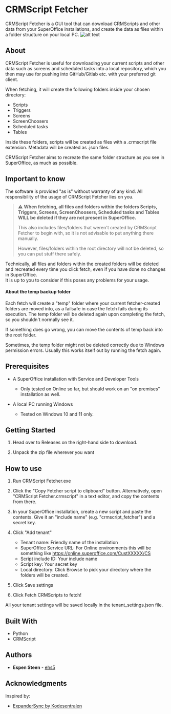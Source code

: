 # CRMScript Fetcher

CRMScript Fetcher is a GUI tool that can download CRMScripts and other data from your 
SuperOffice installations, and create the data as files within a 
folder structure on your local PC.
 ![alt text](https://repository-images.githubusercontent.com/463300828/47a6dff7-5790-4a8a-982e-48a918f0a431)

## About

CRMScript Fetcher is useful for downloading your current scripts and other data such as screens
and scheduled tasks into a local repository, which you then may use for pushing into GitHub/Gitlab etc. 
with your preferred git client.

When fetching, it will create the following folders inside your chosen directory:
- Scripts
- Triggers
- Screens
- ScreenChoosers
- Scheduled tasks
- Tables

Inside these folders, scripts will be created as files with a .crmscript file extension.
Metadata will be created as .json files. 

CRMScript Fetcher aims to recreate the same folder structure as you see in SuperOffice, as much as possible.

## Important to know

The software is provided "as is" without warranty of any kind. 
All responsibility of the usage of CRMScript Fetcher lies on you.

> :warning: **When fetching, all files and folders within the folders
> Scripts, Triggers, Screens, ScreenChoosers, Scheduled tasks and Tables
> WILL be deleted if they are not present in SuperOffice.**
> 
> 
> This also includes files/folders that weren't created by CRMScript Fetcher to begin with, so it is not
> advisable to put anything there manually.
> 
> However, files/folders within the root directory will not be deleted, so you can put stuff there safely.

Technically, all files and folders within the created folders will be deleted and recreated
every time you click fetch, even if you have done no changes in SuperOffice.  
It is up to you to consider if this poses any problems for your usage. 

#### About the temp backup folder
Each fetch will create a "temp" folder where your current fetcher-created folders are moved into,
as a failsafe in case the fetch fails during its execution.
The temp folder will be deleted again upon completing the fetch, so you shouldn't normally see it.

If something does go wrong, you can move the contents of temp back into the root folder.

Sometimes, the temp folder might not be deleted correctly due to Windows permission
errors. Usually this works itself out by running the fetch again.

## Prerequisites

- A SuperOffice installation with Service and Developer Tools
  - Only tested on Online so far, but should work on an "on premises" installation as well.


- A local PC running Windows
  - Tested on Windows 10 and 11 only.

## Getting Started

1. Head over to Releases on the right-hand side to download. 


2. Unpack the zip file wherever you want

## How to use

1. Run CRMScript Fetcher.exe


2. Click the "Copy Fetcher script to clipboard" button.
Alternatively, open "CRMScript Fetcher.crmscript" in a text editor, and copy the contents from there.


3. In your SuperOffice installation, create a new script and paste the contents.
Give it an "include name" (e.g. "crmscript_fetcher") and a secret key.


4. Click "Add tenant"
   - Tenant name: Friendly name of the installation
   - SuperOffice Service URL: For Online environments this will be something like
https://online.superoffice.com/CustXXXXX/CS
   - Script include ID: Your include name
   - Script key: Your secret key
   - Local directory: Click Browse to pick your directory where the folders will be created.
   

5. Click Save settings


6. Click Fetch CRMScripts to fetch!


All your tenant settings will be saved locally in the tenant_settings.json file.


## Built With

- Python
- CRMScript

## Authors

* **Espen Steen** - [ehs5](https://github.com/ehs5/)

## Acknowledgments
Inspired by:
* [ExpanderSync by Kodesentralen](https://github.com/Kodesentralen/ExpanderSync)
